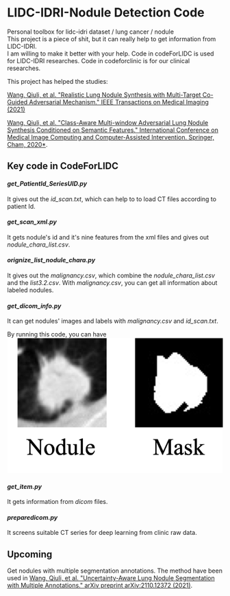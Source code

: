 # LIDC-IDRI-Nodule Detection Code
Personal toolbox for lidc-idri dataset / lung cancer / nodule  
This project is a piece of shit, but it can really help to get information from LIDC-IDRI.  
I am willing to make it better with your help. 
Code in codeForLIDC is used for LIDC-IDRI researches. Code in codeforclinic is for our clinical researches.

This project has helped the studies:

[Wang, Qiuli, et al. "Realistic Lung Nodule Synthesis with Multi-Target Co-Guided Adversarial Mechanism." IEEE Transactions on Medical Imaging (2021)](https://ieeexplore.ieee.org/abstract/document/9420667) 
 
[Wang, Qiuli, et al. "Class-Aware Multi-window Adversarial Lung Nodule Synthesis Conditioned on Semantic Features." International Conference on Medical Image Computing and Computer-Assisted Intervention. Springer, Cham, 2020*](https://link.springer.com/chapter/10.1007/978-3-030-59725-2_57).

## Key code in CodeForLIDC
#### *get_PatientId_SeriesUID.py*
It gives out the *id_scan.txt*, which can help to to load CT files according to patient Id.

#### *get_scan_xml.py*
It gets nodule's id and it's nine features from the xml files and gives out *nodule_chara_list.csv*.

#### *orignize_list_nodule_chara.py*
It gives out the *malignancy.csv*, which combine the *nodule_chara_list.csv* and the *list3.2.csv*. With *malignancy.csv*, you can get all information about labeled nodules.

#### *get_dicom_info.py*
It can get nodules' images and labels with *malignancy.csv* and *id_scan.txt*.

By running this code, you can have
![nodule images and their masks (single mask)](https://github.com/qiuliwang/LIDC-IDRI-Toolbox-python/blob/master/codeForLIDC/samples.png)

#### *get_item.py*
It gets information from *dicom* files.  

#### *preparedicom.py*
It screens suitable CT series for deep learning from clinic raw data.

## Upcoming
Get nodules with multiple segmentation annotations.
The method have been used in [Wang, Qiuli, et al. "Uncertainty-Aware Lung Nodule Segmentation with Multiple Annotations." arXiv preprint arXiv:2110.12372 (2021)](https://arxiv.org/abs/2110.12372).
